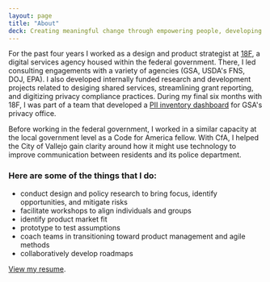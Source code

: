 ```yaml
---
layout: page
title: "About"
deck: Creating meaningful change through empowering people, developing practices, and modernizing services.
---
```


For the past four years I worked as a design and product strategist at [18F](https://18f.gsa.gov/), a digital services agency housed within the federal government. There, I led consulting engagements with a variety of agencies (GSA, USDA's FNS, DOJ, EPA). I also developed internally funded research and development projects related to desiging shared services, streamlining grant reporting, and digitizing privacy compliance practices. During my final six months with 18F, I was part of a team that developed a [PII inventory dashboard](https://cg-9341b8ea-025c-4fe2-aa6c-850edbebc499.app.cloud.gov/site/18f/privacy-dashboard) for GSA's privacy office.

Before working in the federal government, I worked in a similar capacity at the local government level as a Code for America fellow. With CfA, I helped the City of Vallejo gain clarity around how it might use technology to improve communication between residents and its police department.

### Here are some of the things that I do:

- conduct design and policy research to bring focus, identify opportunities, and mitigate risks
- facilitate workshops to align individuals and groups
- identify product market fit
- prototype to test assumptions 
- coach teams in transitioning toward product management and agile methods
- collaboratively develop roadmaps 


[View my resume](/resume).
